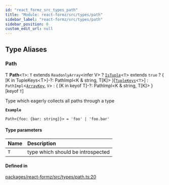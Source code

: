 ```yaml
---
id: "react_formz_src_types_path"
title: "Module: react-formz/src/types/path"
sidebar_label: "react-formz/src/types/path"
sidebar_position: 0
custom_edit_url: null
---
```


## Type Aliases

### Path

Ƭ **Path**<`T`\>: `T` extends `ReadonlyArray`<infer V\> ? [`IsTuple`](react_formz_src_types_utils.md#istuple)<`T`\> extends ``true`` ? { [K in TupleKeys<T\>]-?: PathImpl<K & string, T[K]\> }[[`TupleKeys`](react_formz_src_types_utils.md#tuplekeys)<`T`\>] : `PathImpl`<[`ArrayKey`](react_formz_src_types_common.md#arraykey), `V`\> : { [K in keyof T]-?: PathImpl<K & string, T[K]\> }[keyof `T`]

Type which eagerly collects all paths through a type

**`Example`**

```
Path<{foo: {bar: string}}> = 'foo' | 'foo.bar'
```

#### Type parameters

| Name | Description |
| :------ | :------ |
| `T` | type which should be introspected |

#### Defined in

[packages/react-formz/src/types/path.ts:20](https://github.com/ZerryStack/react-formz/blob/main/packages/react-formz/src/types/path.ts#L20)
